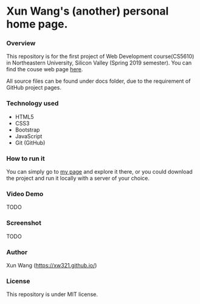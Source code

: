 # Xun Wang's (another) personal home page.


### Overview


This repository is for the first project of Web Development course(CS5610) in Northeastern University, Silicon Valley (Spring 2019 semester). You can find the couse web page [here](http://johnguerra.co/classes/webDevelopment_spring_2019/ "CS-5610 Web Development Spring 2019").



All source files can be found under docs folder, due to the requirement of GitHub project pages.


### Technology used


* HTML5
* CSS3
* Bootstrap
* JavaScript
* Git (GitHub)

### How to run it


You can simply go to [my page](https://xw321.github.io/xun-homepage-neu) and explore it there, or you could download the project and run it locally with a server of your choice.


### Video Demo


TODO


### Screenshot


TODO

### Author


Xun Wang (https://xw321.github.io/)


### License


This repository is under MIT license.
